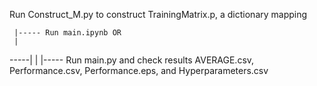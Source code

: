 Run Construct_M.py to construct TrainingMatrix.p, a dictionary mapping 

     |----- Run main.ipynb OR
     |
-----|
     |
     |----- Run main.py and check results AVERAGE.csv, Performance.csv, Performance.eps, and Hyperparameters.csv
